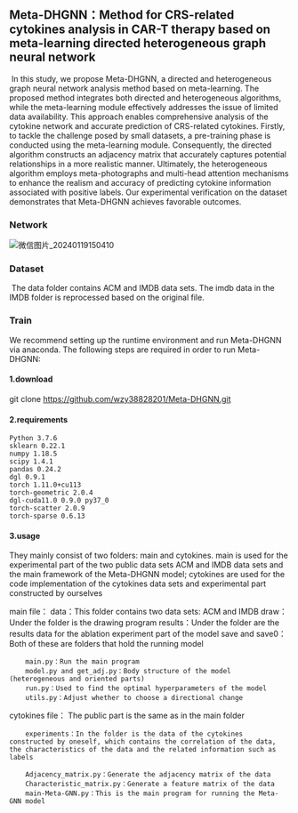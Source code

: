 ## Meta-DHGNN：Method for CRS-related cytokines analysis in CAR-T therapy based on meta-learning directed heterogeneous graph neural network

​			In this study, we propose Meta-DHGNN, a directed and heterogeneous graph neural network analysis method based on meta-learning. The proposed method integrates both directed and heterogeneous algorithms, while the meta-learning module effectively addresses the issue of limited data availability. This approach enables comprehensive analysis of the cytokine network and accurate prediction of CRS-related cytokines. Firstly, to tackle the challenge posed by small datasets, a pre-training phase is conducted using the meta-learning module. Consequently, the directed algorithm constructs an adjacency matrix that accurately captures potential relationships in a more realistic manner. Ultimately, the heterogeneous algorithm employs meta-photographs and multi-head attention mechanisms to enhance the realism and accuracy of predicting cytokine information associated with positive labels. Our experimental verification on the dataset demonstrates that Meta-DHGNN achieves favorable outcomes.

### Network

![微信图片_20240119150410](C:\Users\16634\Desktop\微信图片_20240119150410.png)

### Dataset

​	The data folder contains ACM and IMDB data sets. The imdb data in the IMDB folder is reprocessed based on the original file.

### Train

We recommend setting up the runtime environment and run Meta-DHGNN via anaconda. The following steps are required in order to run Meta-DHGNN:

#### 1.download

git clone https://github.com/wzy38828201/Meta-DHGNN.git

#### 2.requirements

```
Python 3.7.6
sklearn 0.22.1
numpy 1.18.5
scipy 1.4.1
pandas 0.24.2
dgl 0.9.1
torch 1.11.0+cu113
torch-geometric 2.0.4
dgl-cuda11.0 0.9.0 py37_0
torch-scatter 2.0.9
torch-sparse 0.6.13
```

#### 3.usage

They mainly consist of two folders: main and cytokines. main is used for the experimental part of the two public data sets ACM and IMDB data sets and the main framework of the Meta-DHGNN model; cytokines are used for the code implementation of the cytokines data sets and experimental part constructed by ourselves

main file：
        data：This folder contains two data sets: ACM and IMDB
        draw：Under the folder is the drawing program
        results：Under the folder are the results data for the ablation experiment part of the model
        save and save0：Both of these are folders that hold the running model
        

        main.py：Run the main program
        model.py and get_adj.py：Body structure of the model (heterogeneous and oriented parts)
        run.py：Used to find the optimal hyperparameters of the model
        utils.py：Adjust whether to choose a directional change

cytokines file：
        The public part is the same as in the main folder
        

        experiments：In the folder is the data of the cytokines constructed by oneself, which contains the correlation of the data, the characteristics of the data and the related information such as labels
        
        Adjacency_matrix.py：Generate the adjacency matrix of the data
        Characteristic_matrix.py：Generate a feature matrix of the data
        main-Meta-GNN.py：This is the main program for running the Meta-GNN model

